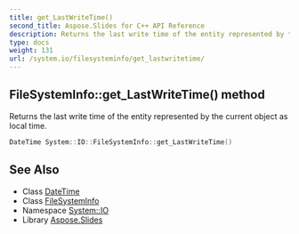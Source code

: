 ```yaml
---
title: get_LastWriteTime()
second_title: Aspose.Slides for C++ API Reference
description: Returns the last write time of the entity represented by the current object as local time.
type: docs
weight: 131
url: /system.io/filesysteminfo/get_lastwritetime/
---
```

## FileSystemInfo::get_LastWriteTime() method


Returns the last write time of the entity represented by the current object as local time.

```cpp
DateTime System::IO::FileSystemInfo::get_LastWriteTime()
```

## See Also

* Class [DateTime](../../../system/datetime/)
* Class [FileSystemInfo](../)
* Namespace [System::IO](../../)
* Library [Aspose.Slides](../../../)